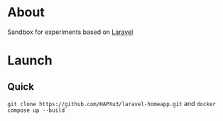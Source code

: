 # About
Sandbox for experiments based on [Laravel](https://github.com/laravel/laravel)

# Launch
## Quick
`git clone https://github.com/HAPXu3/laravel-homeapp.git` and `docker compose up --build`

